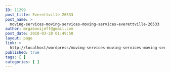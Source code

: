 ```yaml
---
ID: 11299
post_title: Everettville 26533
post_name: >
  moving-services-moving-services-moving-services-everettville-26533
author: mrgabonijeff@gmail.com
post_date: 2018-03-28 01:49:50
layout: page
link: >
  http://localhost/wordpress/moving-services-moving-services-moving-services-everettville-26533/
published: true
tags: [ ]
categories: [ ]
---
```

